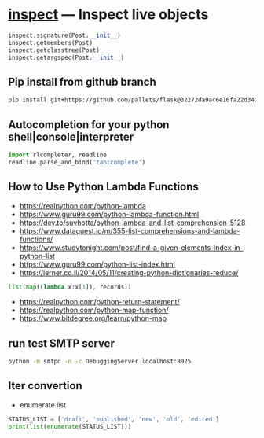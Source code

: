 # [inspect](https://docs.python.org/3/library/inspect.html) — Inspect live objects

```py
inspect.signature(Post.__init__)
inspect.getmembers(Post)
inspect.getclasstree(Post)
inspect.getargspec(Post.__init__)
```

## Pip install from github branch

```sh
pip install git+https://github.com/pallets/flask@32272da9ac6e16fa22d3401b2d995d5bf3db9492
```

## Autocompletion for your python shell|console|interpreter

```py
import rlcompleter, readline
readline.parse_and_bind('tab:complete')
```

## How to Use Python Lambda Functions

- <https://realpython.com/python-lambda>
- <https://www.guru99.com/python-lambda-function.html>
- <https://dev.to/suvhotta/python-lambda-and-list-comprehension-5128>
- <https://www.dataquest.io/m/355-list-comprehensions-and-lambda-functions/>
- <https://www.studytonight.com/post/find-a-given-elements-index-in-python-list>
- <https://www.guru99.com/python-list-index.html>
- <https://lerner.co.il/2014/05/11/creating-python-dictionaries-reduce/>

```py
list(map((lambda x:x[1]), records))
```

- <https://realpython.com/python-return-statement/>
- <https://realpython.com/python-map-function/>
- <https://www.bitdegree.org/learn/python-map>

## run test SMTP server

```sh
python -m smtpd -n -c DebuggingServer localhost:8025
```

## Iter convertion

- enumerate list

```py
STATUS_LIST = ['draft', 'published', 'new', 'old', 'edited']
print(list(enumerate(STATUS_LIST)))
```
